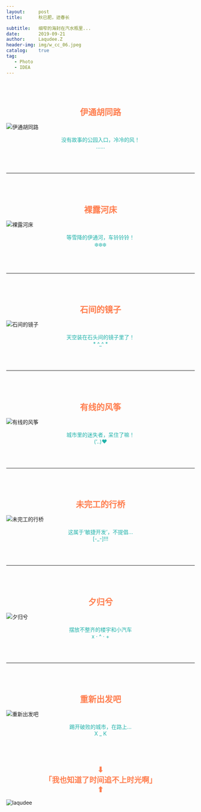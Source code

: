 ```yaml
---
layout:     post
title:      秋已肥，迹春长

subtitle:   细窄的海封在汽水瓶里...
date:       2019-09-21
author:     Laqudee.Z
header-img: img/w_cc_06.jpeg
catalog:    true
tag:
   - Photo
   - IDEA
---
```

<br/>
<br/>
<h1 style="text-align:center; font-family:宋体;font-size:22px; color:Coral">伊通胡同路</h1>

![伊通胡同路](/img/w_cc_03.jpeg)

<p style="text-align:center;color:LightSeaGreen">没有故事的公园入口，冷冷的风！<br/>
......</p>

<br/>
<br/>
<hr/>
<br/>
<br>

<h1 style="text-align:center; font-family:宋体;font-size:22px; color:Coral">裸露河床</h1>

![裸露河床](/img/w_cc_04.jpeg)

<p style="text-align:center;color:LightSeaGreen">等雪降的伊通河，车铃铃铃！<br/>
❄️❄️❄️</p>

<br/>
<br/>
<hr/>
<br/>
<br>

<h1 style="text-align:center;font-family:宋体; font-size:22px; color:Coral">石间的镜子</h1>

![石间的镜子](/img/w_cc_05.jpeg)

<p style="text-align:center;color:LightSeaGreen">天空装在石头间的镜子里了！<br/>
* ^_^ *</p>

<br/>
<br/>
<hr/>
<br/>
<br>

<h1 style="text-align:center;font-family:宋体; font-size:22px; color:Coral">有线的风筝</h1>

![有线的风筝](/img/w_cc_11.jpeg)

<p style="text-align:center;color:LightSeaGreen">城市里的迷失者，呆住了嘛！<br/>
(‘..)❤️</p>

<br/>
<br/>
<hr/>
<br/>
<br>

<h1 style="text-align:center; font-family:宋体;font-size:22px; color:Coral">未完工的行桥</h1>

![未完工的行桥](/img/w_cc_14.jpeg)

<p style="text-align:center;color:LightSeaGreen">这属于‘敏捷开发’，不提倡...<br/>
[-_-]!!!</p>

<br/>
<br/>
<hr/>
<br/>
<br>

<h1 style="text-align:center; font-family:宋体;font-size:22px; color:Coral">夕归兮</h1>

![夕归兮](/img/w_cc_02.jpeg)

<p style="text-align:center;color:LightSeaGreen">摆放不整齐的楼宇和小汽车<br/>
x · ^ · +</p>

<br/>
<br/>
<hr/>
<br/>
<br>

<h1 style="text-align:center; font-family:宋体;font-size:22px; color:Coral">重新出发吧</h1>

![重新出发吧](/img/w_cc_07.jpeg)

<p style="text-align:center;color:LightSeaGreen">踢开破败的城市，在路上...<br/>
X _ K</p>

<br/>
<br/>

<h1 style="text-align:center; color:Coral; font-size:20px;font-family:'LiSu'">⬇<br/>「我也知道了时间追不上时光啊」<br/> ⬆</h1>

![laqudee](/img/w_cc_zhao.jpeg)
